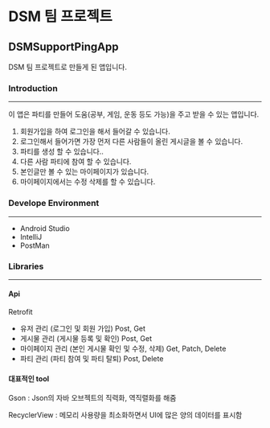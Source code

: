 # DSM 팀 프로젝트

## DSMSupportPingApp

DSM 팀 프로젝트로 만들게 된 앱입니다.

### Introduction
---
이 앱은 파티를 만들어 도움(공부, 게임, 운동 등도 가능)을 주고 받을 수 있는 앱입니다.
1. 회원가입을 하여 로그인을 해서 들어갈 수 있습니다.
2. 로그인해서 들어가면 가장 먼저 다른 사람들이 올린 게시글을 볼 수 있습니다.
3. 파티를 생성 할 수 있습니다..
4. 다른 사람 파티에 참여 할 수 있습니다.
5. 본인글만 볼 수 있는 마이페이지가 있습니다.
6. 마이페이지에서는 수정 삭제를 할 수 있습니다.

### Develope Environment
---
+ Android Studio
+ IntelliJ
+ PostMan
 
### Libraries
---
#### Api
Retrofit 
+ 유저 관리 (로그인 및 회원 가입) Post, Get
+ 게시물 관리 (게시물 등록 및 확인) Post, Get
+ 마이페이지 관리 (본인 게시물 확인 및 수정, 삭제) Get, Patch, Delete
+ 파티 관리 (파티 참여 및 파티 탈퇴) Post, Delete

#### 대표적인 tool
Gson : Json의 자바 오브젝트의 직력화, 역직렬화를 해줌

RecyclerView : 메모리 사용량을 최소화하면서 UI에 많은 양의 데이터를 표시함

